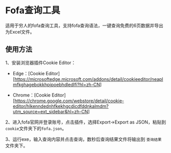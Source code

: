# Fofa查询工具

适用于穷人的fofa查询工具，支持fofa查询语法，一键查询免费的6页数据并导出为Excel文件。



## 使用方法

1、安装浏览器插件Cookie Editor：

- Edge：[Cookie Editor][https://microsoftedge.microsoft.com/addons/detail/cookieeditor/neaplmfkghagebokkhpjpoebhdledlfi?hl=zh-CN]

- Chrome：[Cookie Editor][https://chrome.google.com/webstore/detail/cookie-editor/hlkenndednhfkekhgcdicdfddnkalmdm?utm_source=ext_sidebar&hl=zh-CN]

2、进入fofa官网并登录账号，点击插件，选择Export->Export as JSON，粘贴到`cookie`文件夹下的`fofa.json`。

3、运行exe，输入查询内容并点击查询，数秒后查询结果文件将输出到 `查询结果 `文件夹下。